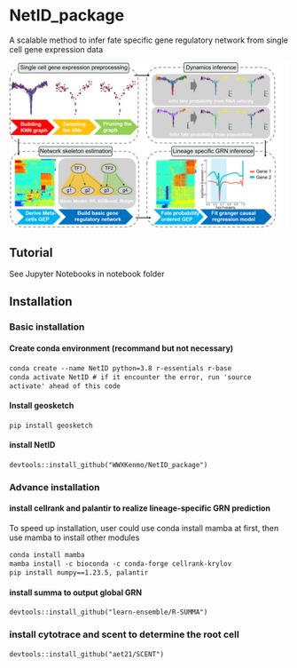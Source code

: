 # NetID_package
A scalable method to infer fate specific gene regulatory network from single cell gene expression data

<img src="https://github.com/WWXkenmo/NetID_package/blob/figures/figures/Concept_fig1.png" alt="NetID" width="600" />

## Tutorial

See Jupyter Notebooks in notebook folder

## Installation
### Basic installation
#### Create conda environment (recommand but not necessary)
```
conda create --name NetID python=3.8 r-essentials r-base
conda activate NetID # if it encounter the error, run 'source activate' ahead of this code
```
#### Install geosketch
```
pip install geosketch
```
#### install NetID
```
devtools::install_github("WWXKenmo/NetID_package")
```
### Advance installation
#### install cellrank and palantir to realize lineage-specific GRN prediction
To speed up installation, user could use conda install mamba at first, then use mamba to install other modules
```
conda install mamba
mamba install -c bioconda -c conda-forge cellrank-krylov
pip install numpy==1.23.5, palantir
```
#### install summa to output global GRN
```
devtools::install_github("learn-ensemble/R-SUMMA")
```
### install cytotrace and scent to determine the root cell
```
devtools::install_github("aet21/SCENT")
```
